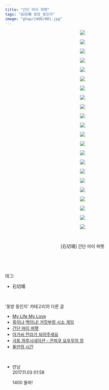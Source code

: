 ```yaml
---
title: "간단 마이 퍼펫"
tags: "石切場 동방_동인지"
image: "ghap/1400/001.jpg"
---
```

<div class="article">
<p style="text-align: center; clear: none; float: none;"><img src="{{ site.nasurl }}/ghap/1400/001.jpg"/></p>
<p style="text-align: center; clear: none; float: none;"><img src="{{ site.nasurl }}/ghap/1400/002.jpg"/></p>
<p style="text-align: center; clear: none; float: none;"><img src="{{ site.nasurl }}/ghap/1400/003.jpg"/></p>
<p style="text-align: center; clear: none; float: none;"><img src="{{ site.nasurl }}/ghap/1400/004.jpg"/></p>
<p style="text-align: center; clear: none; float: none;"><img src="{{ site.nasurl }}/ghap/1400/005.jpg"/></p>
<p style="text-align: center; clear: none; float: none;"><img src="{{ site.nasurl }}/ghap/1400/006.jpg"/></p>
<p style="text-align: center; clear: none; float: none;"><img src="{{ site.nasurl }}/ghap/1400/007.jpg"/></p>
<p style="text-align: center; clear: none; float: none;"><img src="{{ site.nasurl }}/ghap/1400/008.jpg"/></p>
<p style="text-align: center; clear: none; float: none;"><img src="{{ site.nasurl }}/ghap/1400/009.jpg"/></p>
<p style="text-align: center; clear: none; float: none;"><img src="{{ site.nasurl }}/ghap/1400/010.jpg"/></p>
<p style="text-align: center; clear: none; float: none;"><img src="{{ site.nasurl }}/ghap/1400/011.jpg"/></p>
<p style="text-align: center; clear: none; float: none;"><img src="{{ site.nasurl }}/ghap/1400/012.jpg"/></p>
<p style="text-align: center; clear: none; float: none;"><img src="{{ site.nasurl }}/ghap/1400/013.jpg"/></p>
<p style="text-align: center; clear: none; float: none;"><img src="{{ site.nasurl }}/ghap/1400/014.jpg"/></p>
<p style="text-align: center; clear: none; float: none;"><img src="{{ site.nasurl }}/ghap/1400/015.jpg"/></p>
<p style="text-align: center; clear: none; float: none;"><img src="{{ site.nasurl }}/ghap/1400/016.jpg"/></p>
<p style="text-align: center; clear: none; float: none;"><img src="{{ site.nasurl }}/ghap/1400/017.jpg"/></p>
<p style="text-align: center; clear: none; float: none;"><img src="{{ site.nasurl }}/ghap/1400/018.jpg"/></p>
<p style="text-align: center; clear: none; float: none;"><img src="{{ site.nasurl }}/ghap/1400/019.jpg"/></p>
<p style="text-align: center; clear: none; float: none;"><img src="{{ site.nasurl }}/ghap/1400/020.jpg"/></p>
<p style="text-align: center; clear: none; float: none;"><img src="{{ site.nasurl }}/ghap/1400/021.jpg"/></p>
<p style="text-align: center; clear: none; float: none;"><img src="{{ site.nasurl }}/ghap/1400/022.jpg"/></p>
<p style="text-align: center; clear: none; float: none;"><br/></p>
<p style="text-align: center; clear: none; float: none;">[石切場] 간단 마이 퍼펫</p>
<p><br/></p>
</div><br/>
<div class="tagTrail">
<p>태그: </p>
<ul>
<li>石切場</li>
</ul>
</div><br/>
<div class="another">
<p>'동방 동인지' 카테고리의 다른 글</p>
<ul>
<li><a href="/2016-08-07-ghap_1402">My Life My Love</a></li>
<li><a href="/2016-08-07-ghap_1401">흑이냐 백이냐! 거짓부렁 시소 게임</a></li>
<li><a href="/2016-08-07-ghap_1400">간단 마이 퍼펫</a></li>
<li><a href="/2016-08-07-ghap_1398">아가씨 전라가 되어주세요</a></li>
<li><a href="/2016-08-07-ghap_1397">극동 하루시네이션 - 콘파쿠 요우무의 장</a></li>
<li><a href="/2016-08-07-ghap_1396">둘만의 시간</a></li>
</ul>
</div><br/>
<div class="cb_module cb_fluid">
<div class="cb_wrt cb_profile">
<div class="comment">
<ul>
<li class="cb_thumb_off" id="comment15121418">
<div class="cb_comment_area">
<div class="cb_info_area">
<div class="cb_section">
<span class="cb_nick_name">만남</span>
</div>
<div class="cb_section">
<span class="cb_date">2017.11.03 01:58 </span>
</div>
</div>
<div class="cb_dsc_comment">
<p class="cb_dsc">
											1400 돌파!
										</p>
</div>
</div></li>
</ul>
</div>
</div><!-- commentList close -->
</div><br/>
